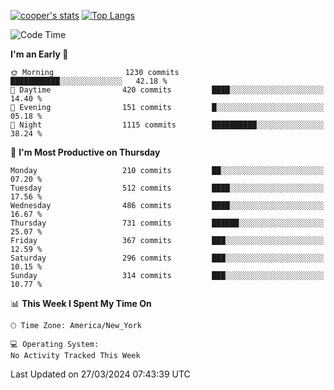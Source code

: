 [![cooper's stats](https://github-readme-stats-dwoluvhms-coopjz.vercel.app/api?username=coopjz&count_private=true)](https://github.com/coopjz/github-readme-stats)
[![Top Langs](https://github-readme-stats-dwoluvhms-coopjz.vercel.app/api/top-langs/?username=coopjz&count_private=true&langs_count=8&layout=compact)](https://github.com/coopjz/github-readme-stats)
<!--START_SECTION:waka-->
![Code Time](http://img.shields.io/badge/Code%20Time-0%20secs-blue)

**I'm an Early 🐤** 

```text
🌞 Morning                1230 commits        ███████████░░░░░░░░░░░░░░   42.18 % 
🌆 Daytime                420 commits         ████░░░░░░░░░░░░░░░░░░░░░   14.40 % 
🌃 Evening                151 commits         █░░░░░░░░░░░░░░░░░░░░░░░░   05.18 % 
🌙 Night                  1115 commits        ██████████░░░░░░░░░░░░░░░   38.24 % 
```
📅 **I'm Most Productive on Thursday** 

```text
Monday                   210 commits         ██░░░░░░░░░░░░░░░░░░░░░░░   07.20 % 
Tuesday                  512 commits         ████░░░░░░░░░░░░░░░░░░░░░   17.56 % 
Wednesday                486 commits         ████░░░░░░░░░░░░░░░░░░░░░   16.67 % 
Thursday                 731 commits         ██████░░░░░░░░░░░░░░░░░░░   25.07 % 
Friday                   367 commits         ███░░░░░░░░░░░░░░░░░░░░░░   12.59 % 
Saturday                 296 commits         ███░░░░░░░░░░░░░░░░░░░░░░   10.15 % 
Sunday                   314 commits         ███░░░░░░░░░░░░░░░░░░░░░░   10.77 % 
```


📊 **This Week I Spent My Time On** 

```text
🕑︎ Time Zone: America/New_York

💻 Operating System: 
No Activity Tracked This Week
```


 Last Updated on 27/03/2024 07:43:39 UTC
<!--END_SECTION:waka-->
